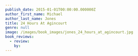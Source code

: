 ```yaml
---
publish_date: 2015-01-01T00:00:00.000000Z
author_first_name: Michael
author_last_name: Jones
title: 24 Hours At Agincourt
genre: null
image: /images/book_images/jones_24_hours_at_agincourt.jpg
book_reviews:
  - review: 
    by: 
---
```

